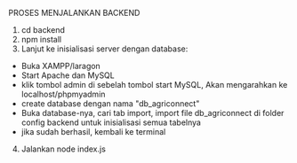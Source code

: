 PROSES MENJALANKAN BACKEND
1. cd backend
2. npm install
3. Lanjut ke inisialisasi server dengan database:
- Buka XAMPP/laragon
- Start Apache dan MySQL
- klik tombol admin di sebelah tombol start MySQL, Akan mengarahkan ke localhost/phpmyadmin
- create database dengan nama "db_agriconnect"
- Buka database-nya, cari tab import, import file db_agriconnect di folder config backend untuk inisialisasi semua tabelnya
- jika sudah berhasil, kembali ke terminal
4. Jalankan node index.js
